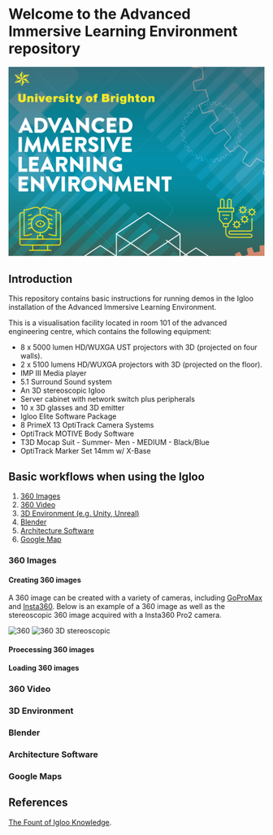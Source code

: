 [^Comment]: [https://github.com/UniversityofBrighton/ImmersiveLearningDemos]
# Welcome to the Advanced Immersive Learning Environment repository

![Logo of facility](https://raw.githubusercontent.com/UniversityofBrighton/ImmersiveLearningDemos/main/logo.png)


## Introduction
This repository contains basic instructions for running demos in the Igloo installation of the Advanced Immersive Learning Environment.

This is a visualisation facility located in room 101 of the advanced engineering centre, which contains the following equipment:

- 8 x 5000 lumen HD/WUXGA UST projectors with 3D (projected on four walls).
- 2 x 5100 lumens HD/WUXGA projectors with 3D (projected on the floor).
- IMP III Media player
- 5.1 Surround Sound system
- An 3D stereoscopic Igloo
- Server cabinet with network switch plus peripherals
- 10 x 3D glasses and 3D emitter
- Igloo Elite Software Package
- 8 PrimeX 13 OptiTrack Camera Systems
- OptiTrack MOTIVE Body Software
- T3D Mocap Suit - Summer- Men - MEDIUM - Black/Blue
- OptiTrack Marker Set 14mm w/ X-Base


## Basic workflows when using the Igloo
1. [360 Images](#360-images)
2. [360 Video](#360-video)
3. [3D Environment (e.g. Unity, Unreal)](#3d-environment)
4. [Blender](#blender)
5. [Architecture Software](#architecture-software)
6. [Google Map](#google-maps)

### 360 Images
#### Creating 360 images
A 360 image can be created with a variety of cameras, including [GoProMax](https://gopro.com/en/gb/shop/cameras/max/CHDHZ-202-master.html) and [Insta360](https://www.insta360.com/). Below is an example of a 360 image as well as the stereoscopic 360 image acquired with a Insta360 Pro2 camera.

![360](files/360_low.jpg==350)
![360 3D stereoscopic](files/360_3D_low.jpg==350)


#### Proecessing 360 images

#### Loading 360 images


### 360 Video

### 3D Environment

### Blender

### Architecture Software

### Google Maps

## References
[The Fount of Igloo Knowledge](https://360igloo.atlassian.net/wiki/spaces/EDoc/pages/2050785281/The+Fount+of+Igloo+Knowledge).
